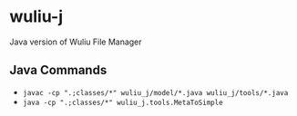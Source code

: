 # wuliu-j

Java version of Wuliu File Manager 

## Java Commands

- `javac -cp ".;classes/*" wuliu_j/model/*.java wuliu_j/tools/*.java`
- `java -cp ".;classes/*" wuliu_j.tools.MetaToSimple`
